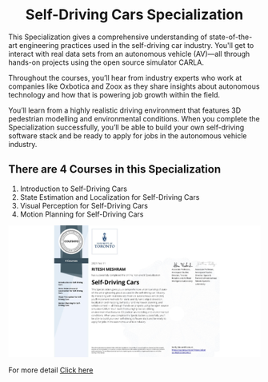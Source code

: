<h1 align="center">Self-Driving Cars Specialization
</h1>



This Specialization gives a comprehensive understanding of state-of-the-art engineering practices used in the self-driving car industry. You'll get to interact with real data sets from an autonomous vehicle (AV)―all through hands-on projects using the open source simulator CARLA.

Throughout the courses, you’ll hear from industry experts who work at companies like Oxbotica and Zoox as they share insights about autonomous technology and how that is powering job growth within the field.

You’ll learn from a highly realistic driving environment that features 3D pedestrian modelling and environmental conditions. When you complete the Specialization successfully, you’ll be able to build your own self-driving software stack and be ready to apply for jobs in the autonomous vehicle industry.

## There are 4 Courses in this Specialization

1) Introduction to Self-Driving Cars
2) State Estimation and Localization for Self-Driving Cars
3) Visual Perception for Self-Driving Cars
4) Motion Planning for Self-Driving Cars

   

<p align="center"><img src="https://github.com/RIT-MESH/Self-Driving-Car-courses-and-projects/blob/main/9%20Self-Driving%20Cars/CERTIFICATE.jpeg?raw=true"alt="Sublime's custom image"/>
</p>

For more detail [Click here](https://www.coursera.org/account/accomplishments/specialization/RGR3DEXKQWCD) 
